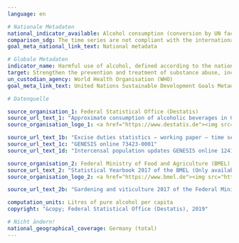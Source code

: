 ```yaml
---
language: en

# Nationale Metadaten
national_indicator_available: Alcohol consumption (conversion by UN factors) <br> Alcohol consumption (conversion by national factors)
comparison_sdg: The time series are not compliant with the international metadata description.
goal_meta_national_link_text: National metadata

# Globale Metadaten
indicator_name: Harmful use of alcohol, defined according to the national context as alcohol per capita consumption (aged 15 years and older) within a calendar year in litres of pure alcohol
target: Strengthen the prevention and treatment of substance abuse, including narcotic drug abuse and harmful use of alcohol
un_custodian_agency: World Health Organisation (WHO)
goal_meta_link_text: United Nations Sustainable Development Goals Metadata

# Datenquelle

source_organisation_1: Federal Statistical Office (Destatis)
source_url_text_1: "Approximate consumption of alcoholic beverages in Germany (Only available in German)<br>-Excise duties statistics – working paper – time series (Only available in German)"
source_organisation_logo_1: <a href="https://www.destatis.de"><img src="https://g205sdgs.github.io/sdg-indicators/public/LogosEn/destatis.png" alt="Logo Destatis" /></a>

source_url_text_1b: "Excise duties statistics – working paper – time series (Only available in German)"
source_url_text_1c: "GENESIS online 73423-0001"
source_url_text_1d: "Intercensal population updates GENESIS online 12411-0040"

source_organisation_2: Federal Ministry of Food and Agriculture (BMEL)
source_url_text_2: "Statistical Yearbook 2017 of the BMEL (Only available in German)"
source_organisation_logo_2: <a href="https://www.bmel.de"><img src="https://g205sdgs.github.io/sdg-indicators/public/LogosEn/bmel.png" alt="Logo BMEL" /></a>

source_url_text_2b: "Gardening and viticulture 2017 of the Federal Ministry of Food and Agriculture (Only available in German)"

computation_units: Litres of pure alcohol per capita
copyright: "&copy; Federal Statistical Office (Destatis), 2019"

# Nicht ändern!
national_geographical_coverage: Germany (total)
---
```

